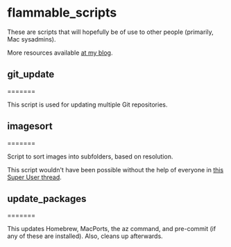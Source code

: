 flammable_scripts
=============

These are scripts that will hopefully be of use to other people (primarily, Mac sysadmins).

More resources available [at my blog](https://mikesolin.com).

## git_update
=======

This script is used for updating multiple Git repositories.

## imagesort
=======

Script to sort images into subfolders, based on resolution.

This script wouldn't have been possible without the help of everyone in [this Super User thread](http://superuser.com/questions/17562/how-to-sort-images-into-folders-based-on-resolution).

## update_packages
=======

This updates Homebrew, MacPorts, the az command, and pre-commit (if any of these are installed). Also, cleans up afterwards.

